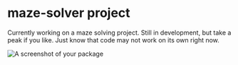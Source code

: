 # maze-solver project

Currently working on a maze solving project. Still in development, but take a peak if you like. Just know that code may not work on its own right now.

![A screenshot of your package](https://f.cloud.github.com/assets/69169/2290250/c35d867a-a017-11e3-86be-cd7c5bf3ff9b.gif)
